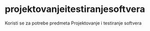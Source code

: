 # projektovanjeitestiranjesoftvera
Koristi se za potrebe predmeta Projektovanje i testiranje softvera
